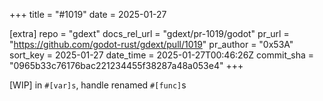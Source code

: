 +++
title = "#1019"
date = 2025-01-27

[extra]
repo = "gdext"
docs_rel_url = "gdext/pr-1019/godot"
pr_url = "https://github.com/godot-rust/gdext/pull/1019"
pr_author = "0x53A"
sort_key = 2025-01-27
date_time = 2025-01-27T00:46:26Z
commit_sha = "0965b33c76176bac221234455f38287a48a053e4"
+++

[WIP] in `#[var]s`, handle renamed `#[func]`s
